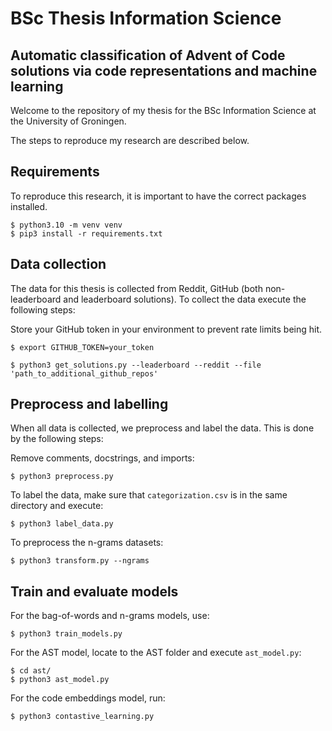 
# BSc Thesis Information Science
## Automatic classification of Advent of Code solutions via code representations and machine learning

Welcome to the repository of my thesis for the BSc Information Science at the University of Groningen. 

The steps to reproduce my research are described below.

## Requirements
To reproduce this research, it is important to have the correct packages installed. 
```
$ python3.10 -m venv venv
$ pip3 install -r requirements.txt
```

## Data collection
The data for this thesis is collected from Reddit, GitHub (both non-leaderboard and leaderboard solutions). To collect the data execute the following steps:

Store your GitHub token in your environment to prevent rate limits being hit.
```
$ export GITHUB_TOKEN=your_token

$ python3 get_solutions.py --leaderboard --reddit --file 'path_to_additional_github_repos' 
```

## Preprocess and labelling
When all data is collected, we preprocess and label the data. This is done by the following steps:

Remove comments, docstrings, and imports:
```
$ python3 preprocess.py
```
To label the data, make sure that `categorization.csv` is in the same directory and execute:
```
$ python3 label_data.py
```

To preprocess the n-grams datasets:
```
$ python3 transform.py --ngrams
```

## Train and evaluate models
For the bag-of-words and n-grams models, use:
```
$ python3 train_models.py
```

For the AST model, locate to the AST folder and execute `ast_model.py`:
```
$ cd ast/
$ python3 ast_model.py
```

For the code embeddings model, run:
```
$ python3 contastive_learning.py
```